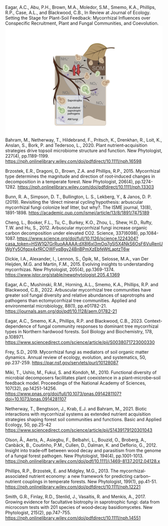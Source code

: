 Eagar, A.C., Abu, P.H., Brown, M.A., Moledor, S.M., Smemo, K.A., Phillips, R.P., Case, A.L., and Blackwood, C.B., In Review at Journal of Ecology. Setting the Stage for Plant-Soil Feedback: Mycorrhizal Influences over Conspecific Recruitment, Plant and Fungal Communities, and Coevolution.
![AM_A](/docs/assets/AM_Panel_A.png)
Bahram, M., Netherway, T., Hildebrand, F., Pritsch, K., Drenkhan, R., Loit, K., Anslan, S., Bork, P. and Tedersoo, L., 2020. Plant nutrient‐acquisition strategies drive topsoil microbiome structure and function. New Phytologist, 227(4), pp.1189-1199.
https://nph.onlinelibrary.wiley.com/doi/pdfdirect/10.1111/nph.16598

Brzostek, E.R., Dragoni, D., Brown, Z.A. and Phillips, R.P., 2015. Mycorrhizal type determines the magnitude and direction of root‐induced changes in decomposition in a temperate forest. New Phytologist, 206(4), pp.1274-1282.
https://nph.onlinelibrary.wiley.com/doi/pdfdirect/10.1111/nph.13303

Bunn, R. A., Simpson, D. T., Bullington, L. S., Lekberg, Y., & Janos, D. P. (2019). Revisiting the ‘direct mineral cycling’hypothesis: arbuscular mycorrhizal fungi colonize leaf litter, but why?. The ISME journal, 13(8), 1891-1898.
https://academic.oup.com/ismej/article/13/8/1891/7475189

Cheng, L., Booker, F.L., Tu, C., Burkey, K.O., Zhou, L., Shew, H.D., Rufty, T.W. and Hu, S., 2012. Arbuscular mycorrhizal fungi increase organic carbon decomposition under elevated CO2. Science, 337(6098), pp.1084-1087.
https://www.science.org/doi/full/10.1126/science.1224304?casa_token=HSW1Q7GrRuoAAAAA:dX8I6xl3mOq7g5l5X4NkS6OsF6VuRenUWgYy5Ofgpx4xfRCOWFvqBgy24BnBPmXzEbfeWtLaptzT6w

Dickie, I.A., Alexander, I., Lennon, S., Öpik, M., Selosse, M.A., van Der Heijden, M.G. and Martin, F.M., 2015. Evolving insights to understanding mycorrhizas. New Phytologist, 205(4), pp.1369-1374.
https://www.jstor.org/stable/newphytologist.205.4.1369

Eagar, A.C., Mushinski, R.M., Horning, A.L., Smemo, K.A., Phillips, R.P. and Blackwood, C.B., 2022. Arbuscular mycorrhizal tree communities have greater soil fungal diversity and relative abundances of saprotrophs and pathogens than ectomycorrhizal tree communities. Applied and environmental microbiology, 88(1), pp.e01782-21.
https://journals.asm.org/doi/pdf/10.1128/aem.01782-21

Eagar, A.C., Smemo, K.A., Phillips, R.P. and Blackwood, C.B., 2023. Context-dependence of fungal community responses to dominant tree mycorrhizal types in Northern hardwood forests. Soil Biology and Biochemistry, 178, p.108971.
https://www.sciencedirect.com/science/article/pii/S0038071723000330

Frey, S.D., 2019. Mycorrhizal fungi as mediators of soil organic matter dynamics. Annual review of ecology, evolution, and systematics, 50, pp.237-259.
https://par.nsf.gov/servlets/purl/10128087

Miki, T., Ushio, M., Fukui, S. and Kondoh, M., 2010. Functional diversity of microbial decomposers facilitates plant coexistence in a plant–microbe–soil feedback model. Proceedings of the National Academy of Sciences, 107(32), pp.14251-14256. 
https://www.pnas.org/doi/full/10.1073/pnas.0914281107?doi=10.1073/pnas.0914281107

Netherway, T., Bengtsson, J., Krab, E.J. and Bahram, M., 2021. Biotic interactions with mycorrhizal systems as extended nutrient acquisition strategies shaping forest soil communities and functions. Basic and Applied Ecology, 50, pp.25-42
https://www.sciencedirect.com/science/article/pii/S1439179120301043

Olson, Å., Aerts, A., Asiegbu, F., Belbahri, L., Bouzid, O., Broberg, A., Canbäck, B., Coutinho, P.M., Cullen, D., Dalman, K. and Deflorio, G., 2012. Insight into trade‐off between wood decay and parasitism from the genome of a fungal forest pathogen. New Phytologist, 194(4), pp.1001-1013. 
https://nph.onlinelibrary.wiley.com/doi/pdf/10.1111/j.1469-8137.2012.04128.x

Phillips, R.P., Brzostek, E. and Midgley, M.G., 2013. The mycorrhizal‐associated nutrient economy: a new framework for predicting carbon–nutrient couplings in temperate forests. New Phytologist, 199(1), pp.41-51.
https://nph.onlinelibrary.wiley.com/doi/pdfdirect/10.1111/nph.12221

Smith, G.R., Finlay, R.D., Stenlid, J., Vasaitis, R. and Menkis, A., 2017. Growing evidence for facultative biotrophy in saprotrophic fungi: data from microcosm tests with 201 species of wood‐decay basidiomycetes. New Phytologist, 215(2), pp.747-755.
https://nph.onlinelibrary.wiley.com/doi/pdfdirect/10.1111/nph.14551
